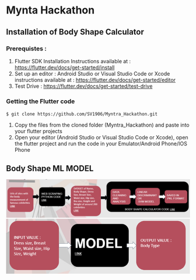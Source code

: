 # Mynta Hackathon

## Installation of Body Shape Calculator 
### Prerequistes : 
1. Flutter SDK Installation 
   Instructions available at : https://flutter.dev/docs/get-started/install
2. Set up an editor : 
   Android Studio or Visual Studio Code or Xcode 
   instructions available at : https://flutter.dev/docs/get-started/editor
3. Test Drive : 
   https://flutter.dev/docs/get-started/test-drive

### Getting the Flutter code
 ```
$ git clone https://github.com/SV1906/Myntra_Hackathon.git
```
1. Copy the files from the cloned folder (Myntra_Hackathon) and paste into your flutter projects
2. Open your editor (Android Studio or Visual Studio Code or Xcode), open the flutter project and run the code in your Emulator/Android Phone/IOS Phone 


## Body Shape ML MODEL
![alt text here](https://github.com/SV1906/Mynta_Hackathon/blob/main/Screenshots/FlowChart1.png)
![alt text here](https://github.com/SV1906/Mynta_Hackathon/blob/main/Screenshots/FlowChart2.png)


